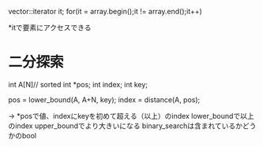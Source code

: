 vector<int>::iterator it;
for(it = array.begin();it != array.end();it++) 

*itで要素にアクセスできる


# 二分探索
int A[N]// sorted
int *pos;
int index;
int key;

pos = lower_bound(A, A+N, key);
index = distance(A, pos);

-> *posで値、indexにkeyを初めて超える（以上）のindex
lower_boundで以上のindex
upper_boundでより大きいになる
binary_searchは含まれているかどうかのbool


